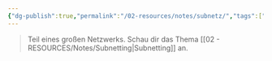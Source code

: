 ```yaml
---
{"dg-publish":true,"permalink":"/02-resources/notes/subnetz/","tags":["netzwerk/subnetting"]}
---
```


>Teil eines großen Netzwerks. Schau dir das Thema [[02 - RESOURCES/Notes/Subnetting\|Subnetting]] an.
